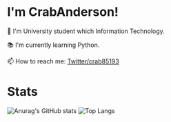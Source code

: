 # I'm CrabAnderson!
<!-------------------- Batch ---------------------->

<!------------------------------------------------->

🏫 I'm University student which Information Technology.

📚 I'm currently learning Python.

📫 How to reach me: [Twitter/crab85193](https://www.twitter.com/crab85193)

# Stats

![Anurag's GitHub stats](https://github-readme-stats.vercel.app/api?username=crab85193&card_width=250&show_icons=true&count_private=true&line_height=40)
![Top Langs](https://github-readme-stats.vercel.app/api/top-langs/?username=crab85193&card_width=200&hide=html)


